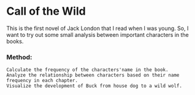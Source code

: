 # Call of the Wild

This is the first novel of Jack London that I read when I was young. So, I want to try out some small analysis between important characters in the books.

### Method: 
```
Calculate the frequency of the characters'name in the book. 
Analyze the relationship between characters based on their name frequency in each chapter.
Visualize the development of Buck from house dog to a wild wolf.
```
